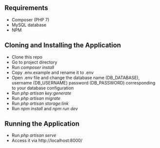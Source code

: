 ## Requirements

- Composer (PHP 7)
- MySQL database
- NPM

## Cloning and Installing the Application

- Clone this repo
- Go to project directory
- Run *composer install*
- Copy .env.example and rename it to .env
- Open .env file and change the database name (DB_DATABASE), username (DB_USERNAME) password (DB_PASSWORD) corresponding to your database configuration
- Run *php artisan key:generate*
- Run *php artisan migrate*
- Run *php artisan storage:link*
- Run *npm install* and *npm run dev*

## Running the Application

- Run *php artisan serve*
- Access it via http://localhost:8000/